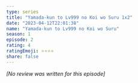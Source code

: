 ```yaml
---
type: series
title: "Yamada-kun to Lv999 no Koi wo Suru 1x2"
date: "2023-04-12T22:01:38"
name: "Yamada-kun to Lv999 no Koi wo Suru"
season: 1
episode: 2
rating: 4
ratingEmoji: ⭐️⭐️⭐️⭐️
share: false
---
```


*[No review was written for this episode]*
